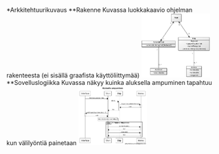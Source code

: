*Arkkitehtuurikuvaus
**Rakenne
Kuvassa luokkakaavio ohjelman rakenteesta (ei sisällä graafista käyttöliittymää)
<img src="https://github.com/mancato/otm-harjoitustyo/blob/master/dokumentaatio/kuvat/2fd135f8.png" width="160">
**Sovelluslogiikka
Kuvassa näkyy kuinka aluksella ampuminen tapahtuu kun välilyöntiä painetaan
<img src="https://github.com/mancato/otm-harjoitustyo/blob/master/dokumentaatio/kuvat/Aluksella%20ampuminen.png" width="160">
